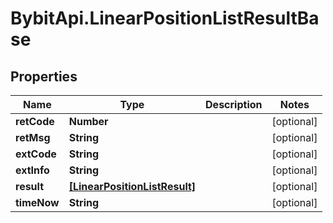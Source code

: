 # BybitApi.LinearPositionListResultBase

## Properties
Name | Type | Description | Notes
------------ | ------------- | ------------- | -------------
**retCode** | **Number** |  | [optional] 
**retMsg** | **String** |  | [optional] 
**extCode** | **String** |  | [optional] 
**extInfo** | **String** |  | [optional] 
**result** | [**[LinearPositionListResult]**](docs/LinearPositionListResult.md) |  | [optional] 
**timeNow** | **String** |  | [optional] 


